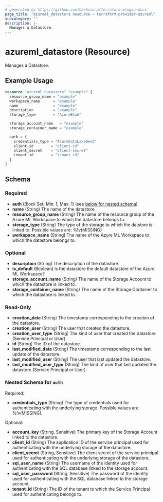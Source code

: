 ```yaml
---
# generated by https://github.com/hashicorp/terraform-plugin-docs
page_title: "azureml_datastore Resource - terraform-provider-azureml"
subcategory: ""
description: |-
  Manages a Datastore.
---
```


# azureml_datastore (Resource)

Manages a Datastore.

## Example Usage

```terraform
resource "azureml_datastore" "example" {
  resource_group_name = "example"
  workspace_name      = "example"
  name                = "example"
  description         = "example"
  storage_type        = "AzureBlob"

  storage_account_name   = "example"
  storage_container_name = "example"

  auth = {
    credentials_type = "AzureDataLakeGen2"
    client_id        = "client-id"
    client_secret    = "client-secret"
    tenant_id        = "tenant-id"
  }
}
```

<!-- schema generated by tfplugindocs -->
## Schema

### Required

- **auth** (Block Set, Min: 1, Max: 1) (see [below for nested schema](#nestedblock--auth))
- **name** (String) The name of the datastore.
- **resource_group_name** (String) The name of the resource group of the Azure ML Workspace to which the datastore belongs to.
- **storage_type** (String) The type of the storage to which the datstore is linked to. Possible values are: %!v(MISSING)
- **workspace_name** (String) The name of the Azure ML Workspace to which the datastore belongs to.

### Optional

- **description** (String) The description of the datastore.
- **is_default** (Boolean) Is the datastore the default datastore of the Azure ML Workspace?
- **storage_account_name** (String) The name of the Storage Account to which the datastore is linked to.
- **storage_container_name** (String) The name of the Storage Container to which the datastore is linked to.

### Read-Only

- **creation_date** (String) The timestamp corresponding to the creation of the datastore.
- **creation_user** (String) The user that created the datastore.
- **creation_user_type** (String) The kind of user that created the datastore (Service Principal or User).
- **id** (String) The ID of the datastore.
- **last_modified_date** (String) The timestamp corresponding to the last update of the datastore.
- **last_modified_user** (String) The user that last updated the datastore.
- **last_modified_user_type** (String) The kind of user that last updated the datastore (Service Principal or User).

<a id="nestedblock--auth"></a>
### Nested Schema for `auth`

Required:

- **credentials_type** (String) The type of credentials used for authenticating with the underlying storage. Possible values are: %!v(MISSING).

Optional:

- **account_key** (String, Sensitive) The primary key of the Storage Account linked to the datastore.
- **client_id** (String) The application ID of the service principal used for authenticating with the underlying storage of the datastore.
- **client_secret** (String, Sensitive) The client secret of the service principal used for authenticating with the underlying storage of the datastore.
- **sql_user_name** (String) The username of the identity used for authenticating with the SQL database linked to the storage account.
- **sql_user_password** (String, Sensitive) The password of the identity used for authenticating with the SQL database linked to the storage account.
- **tenant_id** (String) The ID of the tenant to which the Service Principal used for authenticating belongs to.


